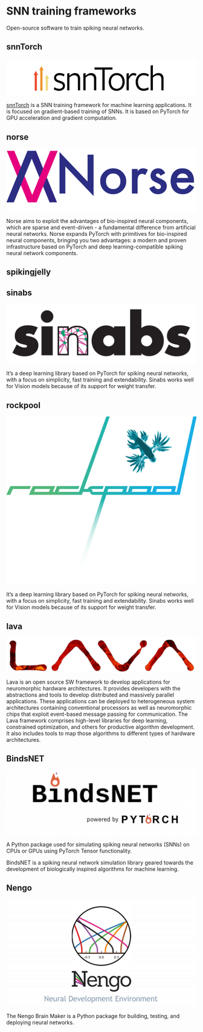 # SNN training frameworks

Open-source software to train spiking neural networks.

## snnTorch

![snntorch-image](../images/snntorch.png)

[snnTorch](https://github.com/jeshraghian/snntorch) is a SNN training framework for machine learning applications. It is focused on gradient-based training of SNNs. 
It is based on PyTorch for GPU acceleration and gradient computation. 

## norse

![norse-image](../images/norse.png)

Norse aims to exploit the advantages of bio-inspired neural components, which are sparse and event-driven - a fundamental difference from artificial neural networks. Norse expands PyTorch with primitives for bio-inspired neural components, bringing you two advantages: a modern and proven infrastructure based on PyTorch and deep learning-compatible spiking neural network components.

## spikingjelly 


## sinabs

![sinabs-image](../images/sinabs.png)

It’s a deep learning library based on PyTorch for spiking neural networks, with a focus on simplicity, fast training and extendability. Sinabs works well for Vision models because of its support for weight transfer.

## rockpool

![rockpool-image](../images/rockpool.png)

It’s a deep learning library based on PyTorch for spiking neural networks, with a focus on simplicity, fast training and extendability. Sinabs works well for Vision models because of its support for weight transfer.

## lava

![lava-image](../images/lava.png)

Lava is an open source SW framework to develop applications for neuromorphic hardware architectures. It provides developers with the abstractions and tools to develop distributed and massively parallel applications. These applications can be deployed to heterogeneous system architectures containing conventional processors as well as neuromorphic chips that exploit event-based message passing for communication. The Lava framework comprises high-level libraries for deep learning, constrained optimization, and others for productive algorithm development. It also includes tools to map those algorithms to different types of hardware architectures.

## BindsNET

![bindsnet-image](../images/bindsnet.png)

A Python package used for simulating spiking neural networks (SNNs) on CPUs or GPUs using PyTorch Tensor functionality.

BindsNET is a spiking neural network simulation library geared towards the development of biologically inspired algorithms for machine learning.

## Nengo

![nengo-image](../images/nengo.jpg)

The Nengo Brain Maker is a Python package for building, testing, and deploying neural networks.


